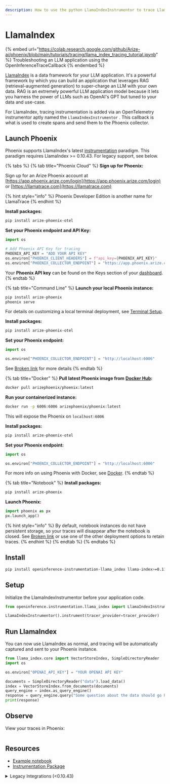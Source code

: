 ```yaml
---
description: How to use the python LlamaIndexInstrumentor to trace LlamaIndex
---
```


# LlamaIndex

{% embed url="https://colab.research.google.com/github/Arize-ai/phoenix/blob/main/tutorials/tracing/llama_index_tracing_tutorial.ipynb" %}
Troubleshooting an LLM application using the OpenInferenceTraceCallback
{% endembed %}

[LlamaIndex](https://github.com/run-llama/llama_index) is a data framework for your LLM application. It's a powerful framework by which you can build an application that leverages RAG (retrieval-augmented generation) to super-charge an LLM with your own data. RAG is an extremely powerful LLM application model because it lets you harness the power of LLMs such as OpenAI's GPT but tuned to your data and use-case.

For LlamaIndex, tracing instrumentation is added via an OpenTelemetry instrumentor aptly named the `LlamaIndexInstrumentor` . This callback is what is used to create spans and send them to the Phoenix collector.

## Launch Phoenix

Phoenix supports LlamaIndex's latest [instrumentation](https://docs.llamaindex.ai/en/stable/module_guides/observability/instrumentation/) paradigm. This paradigm requires LlamaIndex >= 0.10.43. For legacy support, see below.

{% tabs %}
{% tab title="Phoenix Cloud" %}
**Sign up for Phoenix:**

Sign up for an Arize Phoenix account at [https://app.phoenix.arize.com/login](https://app.phoenix.arize.com/login) or [https://llamatrace.com](https://llamatrace.com)

{% hint style="info" %}
Phoenix Developer Edition is another name for LlamaTrace
{% endhint %}

**Install packages:**

```bash
pip install arize-phoenix-otel
```

**Set your Phoenix endpoint and API Key:**

```python
import os

# Add Phoenix API Key for tracing
PHOENIX_API_KEY = "ADD YOUR API KEY"
os.environ["PHOENIX_CLIENT_HEADERS"] = f"api_key={PHOENIX_API_KEY}"
os.environ["PHOENIX_COLLECTOR_ENDPOINT"] = "https://app.phoenix.arize.com"
```

Your **Phoenix API key** can be found on the Keys section of your [dashboard](https://app.phoenix.arize.com).
{% endtab %}

{% tab title="Command Line" %}
**Launch your local Phoenix instance:**

```bash
pip install arize-phoenix
phoenix serve
```

For details on customizing a local terminal deployment, see [Terminal Setup](https://docs.arize.com/phoenix/setup/environments#terminal).

**Install packages:**

```bash
pip install arize-phoenix-otel
```

**Set your Phoenix endpoint:**

```python
import os

os.environ["PHOENIX_COLLECTOR_ENDPOINT"] = "http://localhost:6006"
```

See [Broken link](broken-reference "mention") for more details
{% endtab %}

{% tab title="Docker" %}
**Pull latest Phoenix image from** [**Docker Hub**](https://hub.docker.com/r/arizephoenix/phoenix)**:**

```bash
docker pull arizephoenix/phoenix:latest
```

**Run your containerized instance:**

```bash
docker run -p 6006:6006 arizephoenix/phoenix:latest
```

This will expose the Phoenix on `localhost:6006`

**Install packages:**

```bash
pip install arize-phoenix-otel
```

**Set your Phoenix endpoint:**

```python
import os

os.environ["PHOENIX_COLLECTOR_ENDPOINT"] = "http://localhost:6006"
```

For more info on using Phoenix with Docker, see [Docker](https://docs.arize.com/phoenix/self-hosting/deployment-options/docker).
{% endtab %}

{% tab title="Notebook" %}
**Install packages:**

```bash
pip install arize-phoenix
```

**Launch Phoenix:**

```python
import phoenix as px
px.launch_app()
```

{% hint style="info" %}
By default, notebook instances do not have persistent storage, so your traces will disappear after the notebook is closed. See [Broken link](broken-reference "mention") or use one of the other deployment options to retain traces.
{% endhint %}
{% endtab %}
{% endtabs %}

## Install

```bash
pip install openinference-instrumentation-llama_index llama-index>=0.11.0
```

## Setup

Initialize the LlamaIndexInstrumentor before your application code.

```python
from openinference.instrumentation.llama_index import LlamaIndexInstrumentor

LlamaIndexInstrumentor().instrument(tracer_provider=tracer_provider)
```

## Run LlamaIndex

You can now use LlamaIndex as normal, and tracing will be automatically captured and sent to your Phoenix instance.

```python
from llama_index.core import VectorStoreIndex, SimpleDirectoryReader
import os

os.environ["OPENAI_API_KEY"] = "YOUR OPENAI API KEY"

documents = SimpleDirectoryReader("data").load_data()
index = VectorStoreIndex.from_documents(documents)
query_engine = index.as_query_engine()
response = query_engine.query("Some question about the data should go here")
print(response)
```

## Observe

View your traces in Phoenix:

<figure><img src="../../.gitbook/assets/Screenshot 2024-10-29 at 3.52.49 PM.png" alt=""><figcaption></figcaption></figure>

## Resources

* [Example notebook](https://github.com/Arize-ai/phoenix/blob/main/tutorials/tracing/llama_index_tracing_tutorial.ipynb)
* [Instrumentation Package](https://github.com/Arize-ai/openinference/tree/main/python/instrumentation/openinference-instrumentation-llama-index)

<details>

<summary>Legacy Integrations (&#x3C;0.10.43)</summary>

**Legacy One-Click (<0.10.43)**

Using phoenix as a callback requires an install of \`llama-index-callbacks-arize-phoenix>0.1.3'

llama-index 0.10 introduced modular sub-packages. To use llama-index's one click, you must install the small integration first:

```bash
pip install 'llama-index-callbacks-arize-phoenix>0.1.3'
```

```python
# Phoenix can display in real time the traces automatically
# collected from your LlamaIndex application.
import phoenix as px
# Look for a URL in the output to open the App in a browser.
px.launch_app()
# The App is initially empty, but as you proceed with the steps below,
# traces will appear automatically as your LlamaIndex application runs.

from llama_index.core import set_global_handler

set_global_handler("arize_phoenix")

# Run all of your LlamaIndex applications as usual and traces
# will be collected and displayed in Phoenix.
```

**Legacy (<0.10.0)**

If you are using an older version of llamaIndex (pre-0.10), you can still use phoenix. You will have to be using `arize-phoenix>3.0.0` and downgrade `openinference-instrumentation-llama-index<1.0.0`

```python
# Phoenix can display in real time the traces automatically
# collected from your LlamaIndex application.
import phoenix as px
# Look for a URL in the output to open the App in a browser.
px.launch_app()
# The App is initially empty, but as you proceed with the steps below,
# traces will appear automatically as your LlamaIndex application runs.

import llama_index
llama_index.set_global_handler("arize_phoenix")

# Run all of your LlamaIndex applications as usual and traces
# will be collected and displayed in Phoenix.
```

</details>
